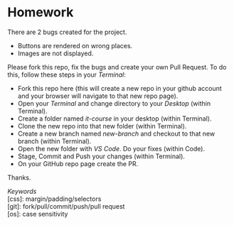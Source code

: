 # Homework #

There are 2 bugs created for the project.
 - Buttons are rendered on wrong places.
 - Images are not displayed.
  
Please fork this repo, fix the bugs and create your own Pull Request. To do this, follow these steps in your _Terminal_:
- Fork this repo here (this will create a new repo in your github account and your browser will navigate to that new repo page).
- Open your _Terminal_ and change directory to your _Desktop_ (within Terminal).
- Create a folder named _it-course_ in your desktop (within Terminal).
- Clone the new repo into that new folder (within Terminal).
- Create a new branch named _new-branch_ and checkout to that new branch (within Terminal).
- Open the new folder with _VS Code_. Do your fixes (within Code).
- Stage, Commit and Push your changes (within Terminal).
- On your GitHub repo page create the PR.
  
  
Thanks.  
  
  
_Keywords_  
[css]: margin/padding/selectors  
[git]: fork/pull/commit/push/pull request  
[os]: case sensitivity  

